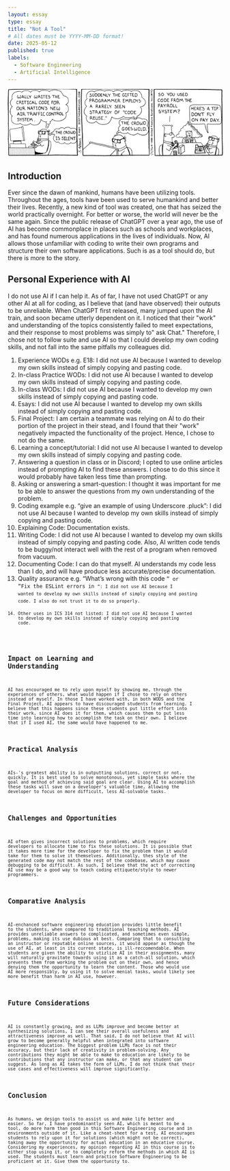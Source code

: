 ```yaml
---
layout: essay
type: essay
title: "Not A Tool"
# All dates must be YYYY-MM-DD format!
date: 2025-05-12
published: true
labels:
  - Software Engineering
  - Artificial Intelligence
---
```


<img width="600px" class="rounded float-start pe-4" src="../img/broke/brokent.png">

## Introduction
Ever since the dawn of mankind, humans have been utilizing tools. Throughout the ages, tools have been used to serve humankind and better their lives. Recently, a new kind of tool was created, one that has seized the world practically overnight. For better or worse, the world will never be the same again. Since the public release of ChatGPT over a year ago, the use of AI has become commonplace in places such as schools and workplaces, and has found numerous applications in the lives of individuals. Now, AI allows those unfamiliar with coding to write their own programs and structure their own software applications. Such is as a tool should do, but there is more to the story. 
## Personal Experience with AI
I do not use AI if I can help it. As of far, I have not used ChatGPT or any other AI at all for coding, as I believe that (and have observed) their outputs to be unreliable. When ChatGPT first released, many jumped upon the AI train, and soon became utterly dependent on it. I noticed that their "work" and understanding of the topics consistently failed to meet expectations, and their response to most problems was simply to" ask Chat." Therefore, I chose not to follow suite and use AI so that I could develop my own coding skills, and not fall into the same pitfalls my colleagues did.
1. Experience WODs e.g. E18: I did not use AI because I wanted to develop my own skills instead of simply copying and pasting code.
2. In-class Practice WODs: I did not use AI because I wanted to develop my own skills instead of simply copying and pasting code.
3. In-class WODs: I did not use AI because I wanted to develop my own skills instead of simply copying and pasting code.
4. Esays: I did not use AI because I wanted to develop my own skills instead of simply copying and pasting code.
5. Final Project: I am certain a teammate was relying on AI to do their portion of the project in their stead, and I found that their "work" negatively impacted the functionality of the project. Hence, I chose to not do the same.
6. Learning a concept/tutorial: I did not use AI because I wanted to develop my own skills instead of simply copying and pasting code.
7. Answering a question in class or in Discord; I opted to use online articles instead of prompting AI to find these answers. I chose to do this since it would probably have taken less time than prompting.
8. Asking or answering a smart-question: I thought it was important for me to be able to answer the questions from my own understanding of the problem.
9. Coding example e.g. “give an example of using Underscore .pluck”: I did not use AI because I wanted to develop my own skills instead of simply copying and pasting code.
10. Explaining Code: Documentation exists. 
11. Writing Code: I did not use AI because I wanted to develop my own skills instead of simply copying and pasting code. Also, AI written code tends to be buggy/not interact well with the rest of a program when removed from vacuum.
12. Documenting Code: I can do that myself. AI understands my code less than I do, and will have produce less accurate/precise documentation.
13. Quality assurance e.g. “What’s wrong with this code <code here>” or “Fix the ESLint errors in <code here>”: I did not use AI because I wanted to develop my own skills instead of simply copying and pasting code. I also do not trust it to do so properly.
14. Other uses in ICS 314 not listed: I did not use AI because I wanted to develop my own skills instead of simply copying and pasting code.
## Impact on Learning and Understanding
AI has encouraged me to rely upon myself by showing me, through the experiences of others, what would happen if I chose to rely on others instead of myself. In those I have worked with, in both WODS and the Final Project, AI appears to have discouraged students from learning. I believe that this happens since these students put little effort into their work, since AI does it for them, which causes them to put less time into learning how to accomplish the task on their own. I believe that if I used AI, the same would have happened to me.
## Practical Analysis
AIs-'s greatest ability is in outputting solutions, correct or not, quickly. It is best used to solve monotonous, yet simple tasks where the goal and method of achieving said goal are clear. Using AI to accomplish these tasks will save on a developer's valuable time, allowing the developer to focus on more difficult, less AI-solvable tasks.
## Challenges and Opportunities
AI often gives incorrect solutions to problems, which require developers to allocate time to fix these solutions. It is possible that it takes more time for the developer to fix the problem than it would take for them to solve it themselves. Additionally, thes style of the generated code may not match the rest of the codebase, which may cause debugging to be difficult. As such, I believe that the act of correcting AI use may be a good way to teach coding ettiquete/style to newer programmers. 
## Comparative Analysis
AI-enchanced software engineering education provides little benefit to the students, when compared to traditional teaching methods. AI provides unreliable answers to complicated, and sometimes even simple, problems, making its use dubious at best. Comparing that to consulting an instructor or reputable online sources, it would appear as though the use of AI, at least in its current state, is ill-reccomendable. When students are given the ability to utizlize AI in their assignments, many will naturally gravitate towards using it as a catch-all solution, which prevents them from working the problem out on their own, and hence denying them the opportunity to learn the content. Those who would use AI more responsibly, by using it to solve menial tasks, would likely see more benefit than harm in AI use, however. 
## Future Considerations
AI is constantly growing, and as LLMs improve and become better at synthesizing solutions, I can see their overall usefulness and attractiveness improve as well. That said, I do not believe that AI will grow to become generally helpful when integrated into software engineering education. The biggest problem LLMs face is not their accuracy, but their lack of creativity in problem-solving. Any contributions they might be able to make to education are likely to be contributions that any instructor can make, or that any student can suggest. As long as AI takes the form of LLMs, I do not think that their use cases and effectiveness will improve significantly.
## Conclusion
As humans, we design tools to assist us and make life better and easier. So far, I have predominantly seen AI, which is meant to be a tool, do more harm than good in this Software Engineering course and in environments outside of it. Like a cheat-sheet for a test, AI encourages students to rely upon it for solutions (which might not be correct), taking away the opportunity for actual education in an educative course. Considering my experiences, my opinion regarding AI in this course is to either stop using it, or to completely reform the methods in which AI is used. The students must learn and practice Software Engineering to be proficient at it. Give them the opportunity to. 
